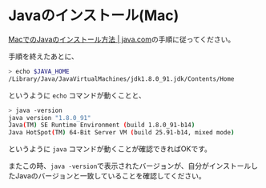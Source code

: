 # Javaのインストール(Mac)

[MacでのJavaのインストール方法 | java.com](https://java.com/ja/download/help/mac_install.xml)の手順に従ってください。

手順を終えたあとに、

```sh
> echo $JAVA_HOME
/Library/Java/JavaVirtualMachines/jdk1.8.0_91.jdk/Contents/Home
```
というように `echo` コマンドが動くことと、
```sh
> java -version
java version "1.8.0_91"
Java(TM) SE Runtime Environment (build 1.8.0_91-b14)
Java HotSpot(TM) 64-Bit Server VM (build 25.91-b14, mixed mode)
```
というように `java` コマンドが動くことが確認できればOKです。

またこの時、`java -version`で表示されたバージョンが、自分がインストールしたJavaのバージョンと一致していることを確認してください。
